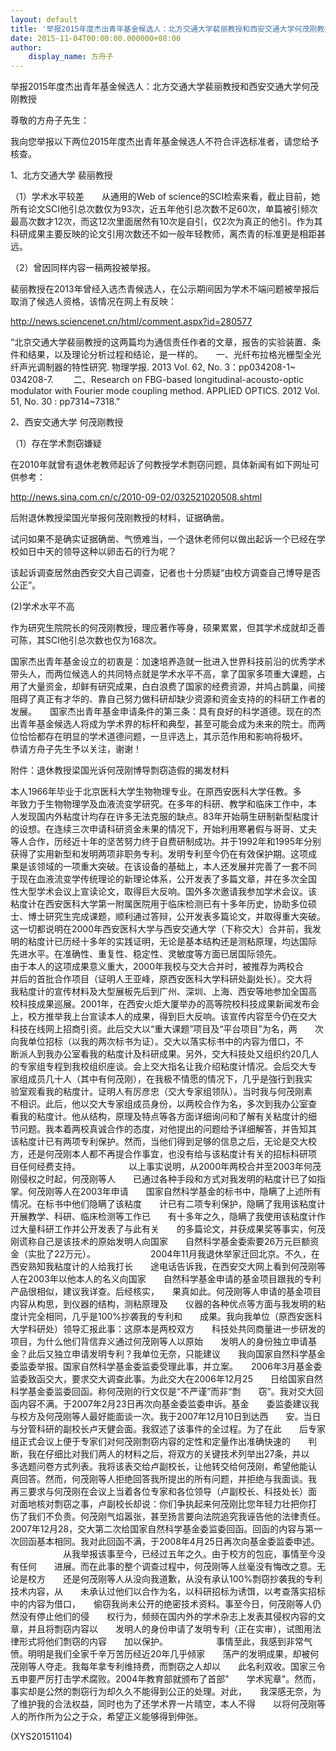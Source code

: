 ```yaml
---
layout: default
title: '举报2015年度杰出青年基金候选人：北方交通大学裴丽教授和西安交通大学何茂刚教授'
date: 2015-11-04T00:00:00.000000+08:00
author:
    display_name: 方舟子
---
```


举报2015年度杰出青年基金候选人：北方交通大学裴丽教授和西安交通大学何茂刚教授

尊敬的方舟子先生：

我向您举报以下两位2015年度杰出青年基金候选人不符合评选标准者，请您给予核查。

1、北方交通大学 裴丽教授

（1）学术水平较差　　从通用的Web of science的SCI检索来看，截止目前，她所有论文SCI他引总次数仅为93次，近五年他引总次数不足60次，单篇被引频次最高次数才12次，而这12次里面居然有10次是自引，仅2次为真正的他引。作为其科研成果主要反映的论文引用次数还不如一般年轻教师，离杰青的标准更是相距甚远。

（2）曾因同样内容一稿两投被举报。

裴丽教授在2013年曾经入选杰青候选人，在公示期间因为学术不端问题被举报后取消了候选人资格，该情况在网上有反映：

http://news.sciencenet.cn/html/comment.aspx?id=280577

“北京交通大学裴丽教授的这两篇均为通信责任作者的文章，报告的实验装置、条件和结果，以及理论分析过程和结论，是一样的。　　一、光纤布拉格光栅型全光纤声光调制器的特性研究. 物理学报. 2013 Vol. 62, No. 3：pp034208-1~ 034208-7. 　　二、Research on FBG-based longitudinal-acousto-optic modulator with Fourier mode coupling method. APPLIED OPTICS. 2012 Vol. 51, No. 30 : pp7314~7318.”

2、西安交通大学  何茂刚教授

（1）存在学术剽窃嫌疑

在2010年就曾有退休老教师起诉了何教授学术剽窃问题，具体新闻有如下网址可供参考：

http://news.sina.com.cn/c/2010-09-02/032521020508.shtml

后附退休教授梁国光举报何茂刚教授的材料，证据确凿。

试问如果不是确实证据确凿、气愤难当，一个退休老师何以做出起诉一个已经在学校如日中天的领导这种以卵击石的行为呢？

该起诉调查居然由西安交大自己调查，记者也十分质疑“由校方调查自己博导是否公正”。

(2)学术水平不高

作为研究生院院长的何茂刚教授，理应著作等身，硕果累累，但其学术成就却乏善可陈，其SCI他引总次数也仅为168次。

国家杰出青年基金设立的初衷是：加速培养造就一批进入世界科技前沿的优秀学术带头人，而两位候选人的共同特点就是学术水平不高，拿了国家多项重大课题，占用了大量资金，却鲜有研究成果，白白浪费了国家的经费资源，并鸠占鹊巢，间接阻碍了真正有才华的、靠自己努力做科研却缺少资源和资金支持的的科研工作者的发展。　　国家杰出青年基金申请条件的第三条：具有良好的科学道德。现在的杰出青年基金候选人将成为学术界的标杆和典型，甚至可能会成为未来的院士。而两位恰恰都存在明显的学术道德问题，一旦评选上，其示范作用和影响将极坏。　　恭请方舟子先生予以关注，谢谢！

附件：退休教授梁国光诉何茂刚博导剽窃造假的揭发材料

本人1966年毕业于北京医科大学生物物理专业。在原西安医科大学任教。多　　年致力于生物物理学及血液流变学研究。在多年的科研、教学和临床工作中，本　　人发现国内外粘度计均存在许多无法克服的缺点。83年开始萌生研制新型粘度计　　的设想。在连续三次申请科研资金未果的情况下，开始利用寒暑假与哥哥、丈夫　　等人合作，历经近十年的坚苦努力终于自费研制成功。并于1992年和1995年分别　　获得了实用新型和发明两项非职务专利。发明专利至今仍在有效保护期。这项成　　果是该领域的一项重大突破。在该设备的基础上，本人还发展并完善了一套不同　　于现在血液流变学传统理论的新理论体系，公开发表了多篇文章，并在多次全国　　性大型学术会议上宣读论文，取得巨大反响。国外多次邀请我参加学术会议。该　　粘度计在西安医科大学第一附属医院用于临床检测已有十多年历史，协助多位硕　　士、博士研究生完成课题，顺利通过答辩，公开发表多篇论文，并取得重大突破。　　这一切都说明在2000年西安医科大学与西安交通大学（下称交大）合并前，我发　　明的粘度计已历经十多年的实践证明，无论是基本结构还是测粘原理，均达国际　　先进水平。在准确性、重复性、稳定性、灵敏度等方面已居国际领先。　　　　　　由于本人的这项成果意义重大，2000年我校与交大合并时，被推荐为两校合　　并后的首批合作项目（证明人王亚峰，原西安医科大学科研处副处长）。交大将　　我粘度计的宣传材料及大型展板先后到广州、深圳、上海、西安等地参加全国高　　校科技成果巡展。2001年，在西安火炬大厦举办的高等院校科技成果新闻发布会　　上，校方推举我上台宣读本人的成果，得到巨大反响。该宣传内容至今仍在交大　　科技在线网上招商引资。此后交大以“重大课题”项目及“平台项目”为名，两　　次向我单位招标（以我的两次标书为证）。交大以落实标书中的内容为借口，不　　断派人到我办公室看我的粘度计及科研成果。另外，交大科技处又组织约20几人　　的专家组专程到我校组织座谈。会上交大指名让我介绍粘度计情况。会后交大专　　家组成员几十人（其中有何茂刚），在我极不情愿的情况下，几乎是強行到我实　　验室观看我的粘度计。证明人有厉彦忠（交大专家组领队）。当时我与何茂刚素　　不相识。此后，他以交大专家组成员身份，以两校合作为名，多次到我办公室查　　看我的粘度计。他从结构，原理及特点等各方面详细询问和了解有关粘度计的细　　节问题。我本着两校真诚合作的态度，对他提出的问题给予详细解答，并告知其　　该粘度计已有两项专利保护。然而，当他们得到足够的信息之后，无论是交大校　　方，还是何茂刚本人都不再提合作事宜，也没有给与该粘度计有关的招标科研项　　目任何经费支持。　　　　　　以上事实说明，从2000年两校合并至2003年何茂刚侵权之时起，何茂刚等人　　已通过各种手段和方式对我发明的粘度计已了如指掌。何茂刚等人在2003年申请　　国家自然科学基金的标书中，隐瞒了上述所有情况。在标书中他们隐瞒了该粘度　　计已有二项专利保护，隐瞒了我用该粘度计开展教学、科研、临床检测等工作已　　有十多年之久，隐瞒了我使用该粘度计作过大量科研工作并公开发表了与此有关　　的多篇论文，并获成果奖等事实，何茂刚谎称自己是该技术的原始发明人向国家　　自然科学基金委索要26万元巨额资金（实批了22万元）。 　　　　　　2004年11月我退休举家迁回北京。不久，在西安熟知我粘度计的人给我打长　　途电话告诉我，在西安交大网上看到何茂刚等人在2003年以他本人的名义向国家　　自然科学基金申请的基金项目跟我的专利产品很相似，建议我详查。后经核实，　　果真如此。何茂刚等人申请的基金项目内容从构思，到仪器的结构，测粘原理及　　仪器的各种优点等方面与我发明的粘度计完全相同，几乎是100%抄袭我的专利和　　成果。我向我单位（原西安医科大学科研处）领导汇报此事：这原本是两校双方　　科技处共同商量进一步研发的项目，为什么他们背信弃义通过何茂刚等人以原始　　发明人的身份独立申请基金？此后又独立申请发明专利？我单位无奈，只能建议　　我向国家自然科学基金委监委举报。国家自然科学基金委监委受理此事，并立案。　　2006年3月基金委监委致函交大，要求交大调查此事。为此交大在2006年12月25　　日给国家自然科学基金委监委回函。称何茂刚的行文仅是“不严谨”而非“剽　　窃”。我对交大回函内容不满。于2007年2月23日再次向基金委监委申诉。基金　　委监委建议我与校方及何茂刚等人最好能面谈一次。我于2007年12月10日到达西　　安。当日与分管科研的副校长卢天健会面。我叙述了该事件的全过程。为了在此　　后专家组正式会议上便于专家们对何茂刚剽窃内容的定性和定量作出准确快速的　　判断，我在仔细比对我们两人的材料之后，将双方的关键技术列举出27条，并以　　多选题问卷方式列表。我将该表交给卢副校长，让他转交给何茂刚，希望他能认　　真回答。然而，何茂刚等人拒绝回答我所提出的所有问题，并拒绝与我面谈。我　　再三要求与何茂刚在会议上当着各位专家和各位领导（卢副校长、科技处长）面　　对面地核对剽窃之事，卢副校长却说：你们争执起来何茂刚比您年轻力壮把你打　　伤了我们不负责。何茂刚气焰嚣张，甚至扬言要向法院追究我诬告他的法律责任。　　2007年12月28，交大第二次给国家自然科学基金委监委回函。回函的内容与第一　　次回函基本相同。我对此回函不满，于2008年4月25日再次向基金委监委申述。 　　　　　　从我举报该事至今，已经过五年之久。由于校方的包庇，事情至今没有任何　　进展。而在此事的整个调查过程中，何茂刚等人丝毫没有悔改之意。无论是校方　　还是何茂刚等人从没向我道歉，从没有承认100%剽窃抄袭我的专利技术内容，从　　未承认过他们以合作为名，以科研招标为诱饵，以考查落实招标中的内容为借口，　　偷窃我尚未公开的绝密技术资料。事至今日，何茂刚等人仍然没有停止他们的侵　　权行为，频频在国内外的学术杂志上发表其侵权内容的文章，并且将剽窃内容以　　发明人的身份申请了发明专利（正在实审），试图用法律形式将他们剽窃的内容　　加以保护。　　　　　　事情至此，我感到非常气愤。明明是我们全家千辛万苦历经近20年几乎倾家　　荡产的发明成果，却被何茂刚等人夺走。我每年拿专利维持费，而剽窃之人却以　　此名利双收。国家三令五申要严厉打击学术腐败。2004年教育部就颁布了首部"　　学术宪章"。然而，事实却是公然的剽窃行为却久久不能得到公正的处理。对此，　　我深感无奈，为了维护我的合法权益，同时也为了还学术界一片晴空，本人不得　　以将何茂刚等人的所作所为公之于众，希望正义能够得到伸张。

(XYS20151104)


